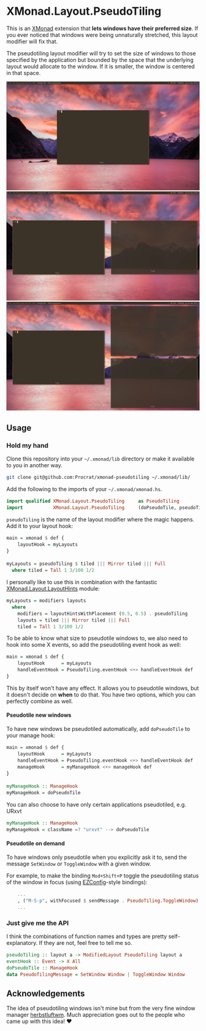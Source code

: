 # XMonad.Layout.PseudoTiling #

This is an [XMonad](http://xmonad.org) extension that **lets windows have their
preferred size**. If you ever noticed that windows were being unnaturally
stretched, this layout modifier will fix that.

The pseudotiling layout modifier will try to set the size of windows to those
specified by the application but bounded by the space that the underlying layout
would allocate to the window. If it is smaller, the window is centered in that
space.

![Screenshot with one window](screenshots/screenshot0.png)
![Screenshot with two windows](screenshots/screenshot1.png)
![Screenshot with three windows](screenshots/screenshot2.png)


## Usage

### Hold my hand

Clone this repository into your `~/.xmonad/lib` directory or make it available
to you in another way.
```sh
git clone git@github.com:Procrat/xmonad-pseudotiling ~/.xmonad/lib/
```

Add the following to the imports of your `~/.xmonad/xmonad.hs`.
```haskell
import qualified XMonad.Layout.PseudoTiling     as PseudoTiling
import           XMonad.Layout.PseudoTiling     (doPseudoTile, pseudoTiling)
```

`pseudoTiling` is the name of the layout modifier where the magic happens. Add
it to your layout hook:
```haskell
main = xmonad $ def {
    layoutHook = myLayouts
}

myLayouts = pseudoTiling $ tiled ||| Mirror tiled ||| Full
  where tiled = Tall 1 3/100 1/2
```

I personally like to use this in combination with the fantastic
[XMonad.Layout.LayoutHints](https://hackage.haskell.org/package/xmonad-contrib-0.13/docs/XMonad-Layout-LayoutHints.html)
module:
```haskell
myLayouts = modifiers layouts
  where
    modifiers = layoutHintsWithPlacement (0.5, 0.5) . pseudoTiling
    layouts = tiled ||| Mirror tiled ||| Full
    tiled = Tall 1 3/100 1/2
```

To be able to know what size to pseudotile windows to, we also need to hook into
some X events, so add the pseudotiling event hook as well:
```haskell
main = xmonad $ def {
    layoutHook      = myLayouts
    handleEventHook = PseudoTiling.eventHook <+> handleEventHook def
}
```

This by itself won't have any effect. It allows you to pseudotile windows, but
it doesn't decide on **when** to do that. You have two options, which you can
perfectly combine as well.

#### Pseudotile new windows

To have new windows be pseudotiled automatically, add `doPseudoTile` to your
manage hook:
```haskell
main = xmonad $ def {
    layoutHook      = myLayouts
    handleEventHook = PseudoTiling.eventHook <+> handleEventHook def
    manageHook      = myManageHook <+> manageHook def
}

myManageHook :: ManageHook
myManageHook = doPseudoTile
```

You can also choose to have only certain applications pseudotiled, e.g. URxvt
```haskell
myManageHook :: ManageHook
myManageHook = className =? "urxvt" --> doPseudoTile
```


#### Pseudotile on demand

To have windows only pseudotile when you explicitly ask it to, send the message
`SetWindow` or `ToggleWindow` with a given window.

For example, to make the binding `Mod+Shift+P` toggle the pseudotiling status of
the window in focus (using
[EZConfig](http://xmonad.org/xmonad-docs/xmonad-contrib/XMonad-Util-EZConfig.html)-style
bindings):
```haskell
    ...
    , ("M-S-p", withFocused $ sendMessage . PseudoTiling.ToggleWindow)
    ...
```


### Just give me the API

I think the combinations of function names and types are pretty
self-explanatory. If they are not, feel free to tell me so.
```haskell
pseudoTiling :: layout a -> ModifiedLayout PseudoTiling layout a
eventHook :: Event -> X All
doPseudoTile :: ManageHook
data PseudoTilingMessage = SetWindow Window | ToggleWindow Window
```


## Acknowledgements

The idea of pseudotiling windows isn't mine but from the very fine window
manager [herbstluftwm](https://www.herbstluftwm.org/). Much appreciation goes
out to the people who came up with this idea! :heart:
